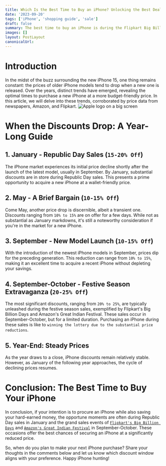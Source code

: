 ```yaml
---
title: Which Is the Best Time to Buy an iPhone? Unlocking the Best Deals and Discounts
date: '2023-09-20'
tags: ['iPhone', 'shopping guide', 'sale']
draft: false
summary: The best time to buy an iPhone is during the Flipkart Big Billion Days and Amazon Great Indian Festival sales in September-October. However, you can still get a good deal on an iPhone during Republic Day sales in January or when the new iPhone models come out in September.
images: []
layout: PostLayout
canonicalUrl:
---
```


# Introduction

In the midst of the buzz surrounding the new iPhone 15, one thing remains constant: the prices of older iPhone models tend to drop when a new one is released. Over the years, distinct trends have emerged, revealing the optimal times to purchase a new iPhone at a more budget-friendly price. In this article, we will delve into these trends, corroborated by price data from newspapers, Amazon, and Flipkart.
![Apple logo on a big screen]()

# When the Discounts Drop: A Year-Long Guide

## 1. January - Republic Day Sales (`15-20% Off`)

The iPhone market experiences its initial price decline shortly after the launch of the latest model, usually in September. By January, substantial discounts are in store during Republic Day sales. This presents a prime opportunity to acquire a new iPhone at a wallet-friendly price.

## 2. May - A Brief Bargain (`10-15% Off`)

Come May, another price drop is discernible, albeit a transient one. Discounts ranging from `10% to 15%` are on offer for a few days. While not as substantial as January markdowns, it's still a noteworthy consideration if you're in the market for a new iPhone.

## 3. September - New Model Launch (`10-15% Off`)

With the introduction of the newest iPhone models in September, prices dip for the preceding generation. This reduction can range from `10% to 15%`, making it an excellent time to acquire a recent iPhone without depleting your savings.

## 4. September-October - Festive Season Extravaganza (`20-25% Off`)

The most significant discounts, ranging from `20% to 25%`, are typically unleashed during the festive season sales, exemplified by Flipkart's Big Billion Days and Amazon's Great Indian Festival. These sales occur in September-October, but for a limited duration. Purchasing an iPhone during these sales is like to `winning the lottery due to the substantial price reductions`.

## 5. Year-End: Steady Prices

As the year draws to a close, iPhone discounts remain relatively stable. However, as January of the following year approaches, the cycle of declining prices resumes.

# Conclusion: The Best Time to Buy Your iPhone

In conclusion, if your intention is to procure an iPhone while also saving your hard-earned money, the opportune moments are often during Republic Day sales in January and the grand sales events of [`Flipkart's Big Billion Days`](https://www.flipkart.com/home-bbd-intriuge-dhamaka-sale-pn-store) and [`Amazon's Great Indian Festival`](https://www.amazon.in/events/greatindianfestival) in September-October. These occasions offer the best chances of securing an iPhone at a significantly reduced price.

So, when do you plan to make your next iPhone purchase? Share your thoughts in the comments below and let us know which discount window aligns with your preference. Happy iPhone hunting!
